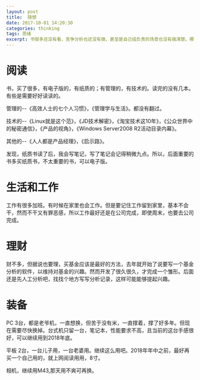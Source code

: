 ```yaml
---
layout: post
title:  随想
date: 2017-10-01 14:20:30
categories: thinking
tags: 思绪
excerpt: 书很多还没有看，竞争分析也还没有做，甚至是自己组负责的场景也没有搞清楚。哪些事要做，哪些书要看，应该是要围绕一个中心的。那最近的工作中心是什么？用户认证和授权相关领域的需求分析和开发。
---
```


# 阅读
书，买了很多，有电子版的，有纸质的；有管理的，有技术的。读完的没有几本。有些是需要好好读读的。

管理的--《高效人士的七个人习惯》，《管理学与生活》。都没有翻过。

技术的--《Linux就是这个范》，《JD技术解密》，《淘宝技术这10年》，《公众世界中的秘密通信》，《产品的视角》，《Windows Server2008 R2活动目录内幕》。

其他的--《人人都是产品经理》，《启示路》。

发现，纸质书读了后，我会写笔记，写了笔记会记得稍微九点。所以，后面重要的书多买纸质书，不太重要的书，可以电子版。

# 生活和工作
工作有很多加班。有时候在家里也会工作。但是要记住工作留到家里，基本不会干，然而不干又有罪恶感，所以工作最好还是在公司完成，即使周末，也要去公司完成。

# 理财
财不多，但据说也要理，买基金应该是最好的方法，去年就开始了说要写一个基金分析的软件，以维持对基金的兴趣。然而开发了很久很久，才完成一个雏形。后面还是先人工分析吧，找找个地方写写分析记录，这样可能能够提起兴趣。

# 装备
PC 3台，都是老爷机，一直想换，但苦于没有米，一直撑着，撑了好多年。但现在需要尽快换掉。台式机只留一台，笔记本，性能要求不高，且当前的这台手感很好，可以继续用到2018年底。

平板 2台，一台儿子用，一台老婆用。继续这么用吧。2018年年中之前，最好再买一个自己用的，就上网阅读用用，8寸。

相机，继续用M43,那天用不爽可再换。







